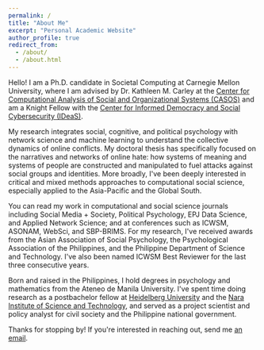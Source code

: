 ```yaml
---
permalink: /
title: "About Me"
excerpt: "Personal Academic Website"
author_profile: true
redirect_from: 
  - /about/
  - /about.html
---
```


Hello! I am a Ph.D. candidate in Societal Computing at Carnegie Mellon University, where I am advised by Dr. Kathleen M. Carley at the <a href = "https://www.cmu.edu/casos-center" target = "_blank">Center for Computational Analysis of Social and Organizational Systems (CASOS)</a> and am a Knight Fellow with the <a href = "https://www.cmu.edu/ideas-social-cybersecurity/index.html" target = "_blank">Center for Informed Democracy and Social Cybersecurity (IDeaS)</a>.

My research integrates social, cognitive, and political psychology with network science and machine learning to understand the collective dynamics of online conflicts. My doctoral thesis has specifically focused on the narratives and networks of online hate: how systems of meaning and systems of people are constructed and manipulated to fuel attacks against social groups and identities. More broadly, I've been deeply interested in critical and mixed methods approaches to computational social science, especially applied to the Asia-Pacific and the Global South. 

You can read my work in computational and social science journals including Social Media + Society, Political Psychology, EPJ Data Science, and Applied Network Science; and at conferences such as ICWSM, ASONAM, WebSci, and SBP-BRIMS. For my research, I've received awards from the Asian Association of Social Psychology, the Psychological Association of the Philippines, and the Philippine Department of Science and Technology. I've also been named ICWSM Best Reviewer for the last three consecutive years.

Born and raised in the Philippines, I hold degrees in psychology and mathematics from the Ateneo de Manila University. I've spent time doing research as a postbachelor fellow at <a href = "https://www.cl.uni-heidelberg.de/statnlpgroup/members/" target = "_blank">Heidelberg University</a> and the <a href = "https://isw3.naist.jp/Research/cs-ubi-en.html" target = "_blank">Nara Institute of Science and Technology</a>, and served as a project scientist and policy analyst for civil society and the Philippine national government. 

Thanks for stopping by! If you're interested in reaching out, send me <a href = "mailto:juyheng@cs.cmu.edu" target = "_blank">an email</a>.
